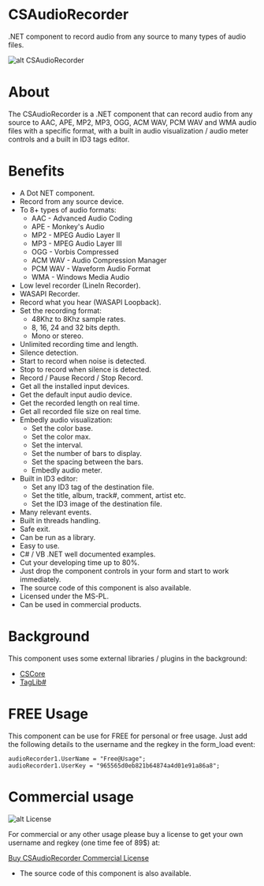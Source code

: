 # CSAudioRecorder
.NET component to record audio from any source to many types of audio files.

![alt CSAudioRecorder](https://www.microncode.com/developers/cs-audio-recorder/images/cs-audio-recorder.png "CSAudioRecorder")

# About
The CSAudioRecorder is a .NET component that can record audio from any source to AAC, APE, MP2, MP3, OGG, ACM WAV, PCM WAV and WMA audio files with a specific format, with a built in audio visualization / audio meter controls and a built in ID3 tags editor.

# Benefits
- A Dot NET component.
- Record from any source device.
- To 8+ types of audio formats:
	- AAC - Advanced Audio Coding
	- APE - Monkey's Audio
	- MP2 - MPEG Audio Layer II
	- MP3 - MPEG Audio Layer III
	- OGG - Vorbis Compressed
	- ACM WAV - Audio Compression Manager
	- PCM WAV - Waveform Audio Format
	- WMA - Windows Media Audio
- Low level recorder (LineIn Recorder).
- WASAPI Recorder.
- Record what you hear (WASAPI Loopback).
- Set the recording format:
	- 48Khz to 8Khz sample rates.
	- 8, 16, 24 and 32 bits depth.
	- Mono or stereo.
- Unlimited recording time and length.
- Silence detection.
- Start to record when noise is detected.
- Stop to record when silence is detected.
- Record / Pause Record / Stop Record.
- Get all the installed input devices.
- Get the default input audio device.
- Get the recorded length on real time.
- Get all recorded file size on real time.
- Embedly audio visualization:
	- Set the color base.
	- Set the color max.
	- Set the interval.
	- Set the number of bars to display.
	- Set the spacing between the bars.
	- Embedly audio meter.
- Built in ID3 editor:
	- Set any ID3 tag of the destination file.
	- Set the title, album, track#, comment, artist etc.
	- Set the ID3 image of the destination file.
- Many relevant events.
- Built in threads handling.
- Safe exit.
- Can be run as a library.
- Easy to use.
- C# / VB .NET well documented examples.
- Cut your developing time up to 80%.
- Just drop the component controls in your form and start to work immediately.
- The source code of this component is also available.
- Licensed under the MS-PL.
- Can be used in commercial products.

# Background
This component uses some external libraries / plugins in the background:
- [CSCore](https://github.com/filoe/cscore)
- [TagLib#](https://github.com/mono/taglib-sharp)

# FREE Usage
This component can be use for FREE for personal or free usage. Just add the following details to the username and the regkey in the form_load event:

```
audioRecorder1.UserName = "Free@Usage";
audioRecorder1.UserKey = "965565d0eb821b64874a4d01e91a86a8";
```

# Commercial usage

![alt License](http://www.microncode.com/images/medal128.png "License")

For commercial or any other usage please buy a license to get your own username and regkey (one time fee of 89$) at:

[Buy CSAudioRecorder Commercial License](https://order.shareit.com/cart/add?vendorid=200277377&PRODUCT[300914539]=1)

* The source code of this component is also available.